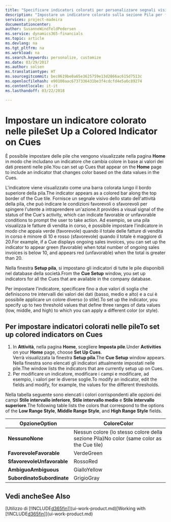 ```yaml
---
title: "Specificare indicatori colorati per personalizzare segnali visivi sull'attività di una pila | Documenti Microsoft"
description: "Impostare un indicatore colorato sulla sezione Pila per fornire un segnale visivo per personalizzato per l'attività di una pila."
services: project-madeira
documentationcenter: 
author: SusanneWindfeldPedersen
ms.service: dynamics365-financials
ms.topic: article
ms.devlang: na
ms.tgt_pltfrm: na
ms.workload: na
ms.search.keywords: personalize, customize
ms.date: 03/29/2017
ms.author: solsen
ms.translationtype: HT
ms.sourcegitcommit: bec0619be0a65e3625759e13d2866ac615d7513c
ms.openlocfilehash: e90100aac6737336431be3f4cdcfd4e5a6c89274
ms.contentlocale: it-it
ms.lasthandoff: 03/22/2018

---
```

# <a name="set-up-a-colored-indicator-on-cues"></a><span data-ttu-id="4b0bf-103">Impostare un indicatore colorato nelle pile</span><span class="sxs-lookup"><span data-stu-id="4b0bf-103">Set Up a Colored Indicator on Cues</span></span>
<span data-ttu-id="4b0bf-104">È possibile impostare delle pile che vengono visualizzate nella pagina **Home** in modo che includano un indicatore che cambia colore in base ai valori dei dati presenti nelle pile.</span><span class="sxs-lookup"><span data-stu-id="4b0bf-104">You can set up Cues that appear on the **Home** page to include an indicator that changes color based on the data values in the Cues.</span></span>

<span data-ttu-id="4b0bf-105">L'indicatore viene visualizzato come una barra colorata lungo il bordo superiore della pila.</span><span class="sxs-lookup"><span data-stu-id="4b0bf-105">The indicator appears as a colored bar along the top border of the Cue tile.</span></span> <span data-ttu-id="4b0bf-106">Fornisce un segnale visivo dello stato dell'attività della pila, che può indicare le condizioni favorevoli o sfavorevoli per spingere l'utente a intraprendere un'azione.</span><span class="sxs-lookup"><span data-stu-id="4b0bf-106">It provides a visual signal of the status of the Cue's activity, which can indicate favorable or unfavorable conditions to prompt the user to take action.</span></span> <span data-ttu-id="4b0bf-107">Ad esempio, se una pila visualizza le fatture di vendita in corso, è possibile impostare l'indicatore in modo che appaia verde (favorevole) quando il totale delle fatture di vendita in corso è minore di 10 e rosso (sfavorevole) quando il totale è maggiore di 20.</span><span class="sxs-lookup"><span data-stu-id="4b0bf-107">For example, if a Cue displays ongoing sales invoices, you can set up the indicator to appear green (favorable) when total number of ongoing sales invoices is below 10, and appears red (unfavorable) when the total is greater than 20.</span></span>

<span data-ttu-id="4b0bf-108">Nella finestra **Setup pila**, si impostano gli indicatori di tutte le pile disponibili nel database della società.</span><span class="sxs-lookup"><span data-stu-id="4b0bf-108">From the **Cue Setup** window, you set up indicators for all the Cues that are available in the company database.</span></span>

<span data-ttu-id="4b0bf-109">Per impostare l'indicatore, specificare fino a due valori di soglia che definiscono tre intervalli dei valori dei dati (basso, medio e alto) e a cui è possibile applicare un colore diverso (o stile).</span><span class="sxs-lookup"><span data-stu-id="4b0bf-109">To set up the indicator, you specify up to two threshold values that define three ranges of data values (low, middle, and high) to which you can apply a different color (or style).</span></span>

## <a name="to-set-up-colored-indicators-on-cues"></a><span data-ttu-id="4b0bf-110">Per impostare indicatori colorati nelle pile</span><span class="sxs-lookup"><span data-stu-id="4b0bf-110">To set up colored indicators on Cues</span></span>
1. <span data-ttu-id="4b0bf-111">In **Attività**, nella pagina **Home**, scegliere **Imposta pile**.</span><span class="sxs-lookup"><span data-stu-id="4b0bf-111">Under **Activities** on your **Home** page, choose **Set Up Cues**.</span></span>  
   <span data-ttu-id="4b0bf-112">Verrà visualizzata la finestra **Setup pila**.</span><span class="sxs-lookup"><span data-stu-id="4b0bf-112">The **Cue Setup** window appears.</span></span> <span data-ttu-id="4b0bf-113">Nella finestra sono elencati gli indicatori attualmente impostati nelle pile.</span><span class="sxs-lookup"><span data-stu-id="4b0bf-113">The window lists the indicators that are currently setup up on Cues.</span></span>
2. <span data-ttu-id="4b0bf-114">Per modificare un indicatore, modificare i campi e modificare, ad esempio, i valori per le diverse soglie.</span><span class="sxs-lookup"><span data-stu-id="4b0bf-114">To modify an indicator, edit the fields and modify, for example, the values for the different thresholds.</span></span>  

<span data-ttu-id="4b0bf-115">Nella tabella seguente sono elencati i colori corrispondenti alle opzioni dei campi **Stile intervallo inferiore**, **Stile intervallo medio** e **Stile intervallo superiore**.</span><span class="sxs-lookup"><span data-stu-id="4b0bf-115">The following table lists the colors that correspond to the options of the **Low Range Style**, **Middle Range Style**, and **High Range Style** fields.</span></span>

| <span data-ttu-id="4b0bf-116">Opzione</span><span class="sxs-lookup"><span data-stu-id="4b0bf-116">Option</span></span> | <span data-ttu-id="4b0bf-117">Colore</span><span class="sxs-lookup"><span data-stu-id="4b0bf-117">Color</span></span> |
| --- | --- |
| <span data-ttu-id="4b0bf-118">**Nessuno**</span><span class="sxs-lookup"><span data-stu-id="4b0bf-118">**None**</span></span> |<span data-ttu-id="4b0bf-119">Nessun colore (lo stesso colore della sezione Pila)</span><span class="sxs-lookup"><span data-stu-id="4b0bf-119">No color (same color as the Cue tile)</span></span>|
| <span data-ttu-id="4b0bf-120">**Favorevole**</span><span class="sxs-lookup"><span data-stu-id="4b0bf-120">**Favorable**</span></span> |<span data-ttu-id="4b0bf-121">Verde</span><span class="sxs-lookup"><span data-stu-id="4b0bf-121">Green</span></span> |
| <span data-ttu-id="4b0bf-122">**Sfavorevole**</span><span class="sxs-lookup"><span data-stu-id="4b0bf-122">**Unfavorable**</span></span> |<span data-ttu-id="4b0bf-123">Rosso</span><span class="sxs-lookup"><span data-stu-id="4b0bf-123">Red</span></span> |
| <span data-ttu-id="4b0bf-124">**Ambiguo**</span><span class="sxs-lookup"><span data-stu-id="4b0bf-124">**Ambiguous**</span></span> |<span data-ttu-id="4b0bf-125">Giallo</span><span class="sxs-lookup"><span data-stu-id="4b0bf-125">Yellow</span></span> |
| <span data-ttu-id="4b0bf-126">**Subordinato**</span><span class="sxs-lookup"><span data-stu-id="4b0bf-126">**Subordinate**</span></span> |<span data-ttu-id="4b0bf-127">Grigio</span><span class="sxs-lookup"><span data-stu-id="4b0bf-127">Gray</span></span> |

## <a name="see-also"></a><span data-ttu-id="4b0bf-128">Vedi anche</span><span class="sxs-lookup"><span data-stu-id="4b0bf-128">See Also</span></span>
<span data-ttu-id="4b0bf-129">[Utilizzo di [!INCLUDE[d365fin](includes/d365fin_md.md)]](ui-work-product.md)</span><span class="sxs-lookup"><span data-stu-id="4b0bf-129">[Working with [!INCLUDE[d365fin](includes/d365fin_md.md)]](ui-work-product.md)</span></span>

